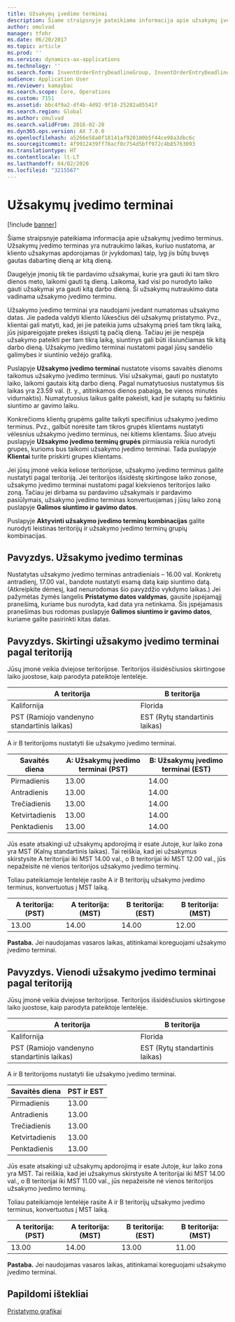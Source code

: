 ```yaml
---
title: Užsakymų įvedimo terminai
description: Šiame straipsnyje pateikiama informacija apie užsakymų įvedimo terminus. Užsakymų įvedimo terminas yra nutraukimo laikas, kuriuo nustatoma, ar kliento užsakymas apdorojamas (ir įvykdomas) taip, lyg jis būtų buvęs gautas dabartinę dieną ar kitą dieną.
author: omulvad
manager: tfehr
ms.date: 06/20/2017
ms.topic: article
ms.prod: ''
ms.service: dynamics-ax-applications
ms.technology: ''
ms.search.form: InventOrderEntryDeadlineGroup, InventOrderEntryDeadlineParameters, InventOrderEntryDeadlineTable
audience: Application User
ms.reviewer: kamaybac
ms.search.scope: Core, Operations
ms.custom: 7151
ms.assetid: bbc4f9a2-df4b-4d92-9f18-25282a85541f
ms.search.region: Global
ms.author: omulvad
ms.search.validFrom: 2016-02-28
ms.dyn365.ops.version: AX 7.0.0
ms.openlocfilehash: a5266e58a0f18141af920100b5f44ce98a3dbc6c
ms.sourcegitcommit: 4f9912439ff78acf0c754d5bff972c4b85763093
ms.translationtype: HT
ms.contentlocale: lt-LT
ms.lasthandoff: 04/02/2020
ms.locfileid: "3215567"
---
```

# <a name="order-entry-deadlines"></a>Užsakymų įvedimo terminai

[!include [banner](../includes/banner.md)]

Šiame straipsnyje pateikiama informacija apie užsakymų įvedimo terminus. Užsakymų įvedimo terminas yra nutraukimo laikas, kuriuo nustatoma, ar kliento užsakymas apdorojamas (ir įvykdomas) taip, lyg jis būtų buvęs gautas dabartinę dieną ar kitą dieną.

Daugelyje įmonių tik tie pardavimo užsakymai, kurie yra gauti iki tam tikro dienos meto, laikomi gauti tą dieną. Laikoma, kad visi po nurodyto laiko gauti užsakymai yra gauti kitą darbo dieną. Ši užsakymų nutraukimo data vadinama užsakymo įvedimo terminu.  

Užsakymo įvedimo terminai yra naudojami įvedant numatomas užsakymo datas. Jie padeda valdyti kliento lūkesčius dėl užsakymų pristatymo. Pvz., klientai gali matyti, kad, jei jie pateikia jums užsakymą prieš tam tikrą laiką, jūs įsipareigojate prekes išsiųsti tą pačią dieną. Tačiau jei jie nespėja užsakymo pateikti per tam tikrą laiką, siuntinys gali būti išsiunčiamas tik kitą darbo dieną. Užsakymo įvedimo terminai nustatomi pagal jūsų sandėlio galimybes ir siuntinio vežėjo grafiką.  

Puslapyje **Užsakymo įvedimo terminai** nustatote visoms savaitės dienoms taikomus užsakymo įvedimo terminus. Visi užsakymai, gauti po nustatyto laiko, laikomi gautais kitą darbo dieną. Pagal numatytuosius nustatymus šis laikas yra 23.59 val. (t. y., atitinkamos dienos pabaiga, be vienos minutės vidurnaktis). Numatytuosius laikus galite pakeisti, kad jie sutaptų su faktiniu siuntimo ar gavimo laiku.  

Konkrečioms klientų grupėms galite taikyti specifinius užsakymo įvedimo terminus. Pvz., galbūt norėsite tam tikros grupės klientams nustatyti vėlesnius užsakymo įvedimo terminus, nei kitiems klientams. Šiuo atveju puslapyje **Užsakymo įvedimo terminų grupės** pirmiausia reikia nurodyti grupes, kurioms bus taikomi užsakymo įvedimo terminai. Tada puslapyje **Klientai** turite priskirti grupes klientams.  

Jei jūsų įmonė veikia keliose teritorijose, užsakymo įvedimo terminus galite nustatyti pagal teritoriją. Jei teritorijos išsidėstę skirtingose laiko zonose, užsakymo įvedimo terminai nustatomi pagal kiekvienos teritorijos laiko zoną. Tačiau jei dirbama su pardavimo užsakymais ir pardavimo pasiūlymais, užsakymo įvedimo terminas konvertuojamas į jūsų laiko zoną puslapyje **Galimos siuntimo ir gavimo datos**.  

Puslapyje **Aktyvinti užsakymo įvedimo terminų kombinacijas** galite nurodyti leistinas teritorijų ir užsakymo įvedimo terminų grupių kombinacijas.

## <a name="example-order-entry-deadline"></a>Pavyzdys. Užsakymo įvedimo terminas
Nustatytas užsakymo įvedimo terminas antradieniais – 16.00 val. Konkretų antradienį, 17.00 val., bandote nustatyti esamą datą kaip siuntimo datą. (Atkreipkite dėmesį, kad nenurodomas šio pavyzdžio vykdymo laikas.) Jei pažymėtas žymės langelis **Pristatymo datos valdymas**, gausite įspėjamąjį pranešimą, kuriame bus nurodyta, kad data yra netinkama. Šis įspėjamasis pranešimas bus rodomas puslapyje **Galimos siuntimo ir gavimo datos**, kuriame galite pasirinkti kitas datas.

## <a name="example-different-order-entry-deadlines-per-site"></a>Pavyzdys. Skirtingi užsakymo įvedimo terminai pagal teritoriją
Jūsų įmonė veikia dviejose teritorijose. Teritorijos išsidėsčiusios skirtingose laiko juostose, kaip parodyta pateiktoje lentelėje.

| A teritorija                      | B teritorija                      |
|-----------------------------|-----------------------------|
| Kalifornija                  | Florida                     |
| PST (Ramiojo vandenyno standartinis laikas) | EST (Rytų standartinis laikas) |

A ir B teritorijoms nustatyti šie užsakymo įvedimo terminai.

| Savaitės diena             | A: Užsakymų įvedimo terminai (PST) | B: Užsakymų įvedimo terminai (EST) |
|-----------------------------|--------------------------------|--------------------------------|
| Pirmadienis                      | 13.00                          | 14.00                          |
| Antradienis                     | 13.00                          | 14.00                          |
| Trečiadienis                   | 13.00                          | 14.00                          |
| Ketvirtadienis                    | 13.00                          | 14.00                          |
| Penktadienis                      | 13.00                          | 14.00                          |

Jūs esate atsakingi už užsakymų apdorojimą ir esate Jutoje, kur laiko zona yra MST (Kalnų standartinis laikas). Tai reiškia, kad jei užsakymus skirstysite A teritorijai iki MST 14.00 val., o B teritorijai iki MST 12.00 val., jūs nepažeisite nė vienos teritorijos užsakymo įvedimo terminų.  

Toliau pateikiamoje lentelėje rasite A ir B teritorijų užsakymo įvedimo terminus, konvertuotus į MST laiką.

| A teritorija: (PST)         | A teritorija: (MST)        | B teritorija: (EST)           | B teritorija: (MST)        |
|---------------------|--------------------|-----------------------|--------------------|
| 13.00               | 14.00              | 14.00                 | 12.00              |

**Pastaba.** Jei naudojamas vasaros laikas, atitinkamai koreguojami užsakymo įvedimo terminai.

## <a name="example-same-order-entry-deadline-per-site"></a>Pavyzdys. Vienodi užsakymo įvedimo terminai pagal teritoriją
Jūsų įmonė veikia dviejose teritorijose. Teritorijos išsidėsčiusios skirtingose laiko juostose, kaip parodyta pateiktoje lentelėje.

| A teritorija                      | B teritorija                      |
|-----------------------------|-----------------------------|
| Kalifornija                  | Florida                     |
| PST (Ramiojo vandenyno standartinis laikas) | EST (Rytų standartinis laikas) |

A ir B teritorijoms nustatyti šie užsakymo įvedimo terminai.

| Savaitės diena | PST ir EST |
|-----------------|-------------|
| Pirmadienis          | 13.00       |
| Antradienis         | 13.00       |
| Trečiadienis       | 13.00       |
| Ketvirtadienis        | 13.00       |
| Penktadienis          | 13.00       |

Jūs esate atsakingi už užsakymų apdorojimą ir esate Jutoje, kur laiko zona yra MST. Tai reiškia, kad jei užsakymus skirstysite A teritorijai iki MST 14.00 val., o B teritorijai iki MST 11.00 val., jūs nepažeisite nė vienos teritorijos užsakymo įvedimo terminų. 

Toliau pateikiamoje lentelėje rasite A ir B teritorijų užsakymo įvedimo terminus, konvertuotus į MST laiką.

| A teritorija: (PST)         | A teritorija: (MST)        | B teritorija: (EST)           | B teritorija: (MST)        |
|---------------------|--------------------|-----------------------|--------------------|
| 13.00               | 14.00              | 13.00                 | 11.00              |

**Pastaba.** Jei naudojamas vasaros laikas, atitinkamai koreguojami užsakymo įvedimo terminai.

<a name="additional-resources"></a>Papildomi ištekliai
--------

[Pristatymo grafikai](delivery-schedules.md)



